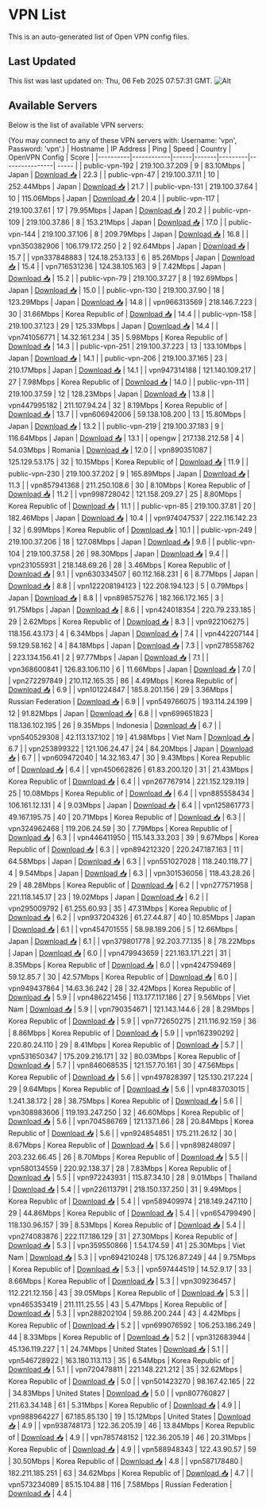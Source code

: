 # VPN List

This is an auto-generated list of Open VPN config files.

## Last Updated

This list was last updated on: Thu, 06 Feb 2025 07:57:31 GMT.
![Alt](https://repobeats.axiom.co/api/embed/186b98318ef1479477931607c1ad7d823f12451f.svg "Repobeats analytics image")

## Available Servers

Below is the list of available VPN servers:

(You may connect to any of these VPN servers with: Username: 'vpn', Password: 'vpn'.)
| Hostname | IP Address | Ping | Speed | Country | OpenVPN Config | Score |
|----------|------------|------|-------|---------|----------------| ----- |
| public-vpn-192 | 219.100.37.209 | 9 | 83.10Mbps | Japan | [Download 📥](./configs/server_0_JP.ovpn) | 22.3 |
| public-vpn-47 | 219.100.37.11 | 10 | 252.44Mbps | Japan | [Download 📥](./configs/server_1_JP.ovpn) | 21.7 |
| public-vpn-131 | 219.100.37.64 | 10 | 115.06Mbps | Japan | [Download 📥](./configs/server_2_JP.ovpn) | 20.4 |
| public-vpn-117 | 219.100.37.61 | 17 | 79.95Mbps | Japan | [Download 📥](./configs/server_3_JP.ovpn) | 20.2 |
| public-vpn-109 | 219.100.37.86 | 8 | 153.21Mbps | Japan | [Download 📥](./configs/server_4_JP.ovpn) | 17.0 |
| public-vpn-144 | 219.100.37.106 | 8 | 209.79Mbps | Japan | [Download 📥](./configs/server_5_JP.ovpn) | 16.8 |
| vpn350382906 | 106.179.172.250 | 2 | 92.64Mbps | Japan | [Download 📥](./configs/server_6_JP.ovpn) | 15.7 |
| vpn337848883 | 124.18.253.133 | 6 | 85.26Mbps | Japan | [Download 📥](./configs/server_7_JP.ovpn) | 15.4 |
| vpn716531236 | 124.38.105.163 | 9 | 7.42Mbps | Japan | [Download 📥](./configs/server_8_JP.ovpn) | 15.2 |
| public-vpn-79 | 219.100.37.27 | 8 | 192.69Mbps | Japan | [Download 📥](./configs/server_9_JP.ovpn) | 15.0 |
| public-vpn-130 | 219.100.37.90 | 18 | 123.29Mbps | Japan | [Download 📥](./configs/server_10_JP.ovpn) | 14.8 |
| vpn966313569 | 218.146.7.223 | 30 | 31.66Mbps | Korea Republic of | [Download 📥](./configs/server_11_KR.ovpn) | 14.4 |
| public-vpn-158 | 219.100.37.123 | 29 | 125.33Mbps | Japan | [Download 📥](./configs/server_12_JP.ovpn) | 14.4 |
| vpn741056771 | 14.32.161.234 | 35 | 5.98Mbps | Korea Republic of | [Download 📥](./configs/server_13_KR.ovpn) | 14.3 |
| public-vpn-251 | 219.100.37.223 | 13 | 133.10Mbps | Japan | [Download 📥](./configs/server_14_JP.ovpn) | 14.1 |
| public-vpn-206 | 219.100.37.165 | 23 | 210.17Mbps | Japan | [Download 📥](./configs/server_15_JP.ovpn) | 14.1 |
| vpn947314188 | 121.140.109.217 | 27 | 7.98Mbps | Korea Republic of | [Download 📥](./configs/server_16_KR.ovpn) | 14.0 |
| public-vpn-111 | 219.100.37.59 | 12 | 128.23Mbps | Japan | [Download 📥](./configs/server_17_JP.ovpn) | 13.8 |
| vpn447995182 | 211.107.94.24 | 32 | 8.19Mbps | Korea Republic of | [Download 📥](./configs/server_18_KR.ovpn) | 13.7 |
| vpn606942006 | 59.138.108.200 | 13 | 15.80Mbps | Japan | [Download 📥](./configs/server_19_JP.ovpn) | 13.2 |
| public-vpn-219 | 219.100.37.183 | 9 | 116.64Mbps | Japan | [Download 📥](./configs/server_20_JP.ovpn) | 13.1 |
| opengw | 217.138.212.58 | 4 | 54.03Mbps | Romania | [Download 📥](./configs/server_21_RO.ovpn) | 12.0 |
| vpn890351087 | 125.129.53.175 | 32 | 10.15Mbps | Korea Republic of | [Download 📥](./configs/server_22_KR.ovpn) | 11.9 |
| public-vpn-230 | 219.100.37.202 | 9 | 165.89Mbps | Japan | [Download 📥](./configs/server_23_JP.ovpn) | 11.3 |
| vpn857941368 | 211.250.108.6 | 30 | 8.10Mbps | Korea Republic of | [Download 📥](./configs/server_24_KR.ovpn) | 11.2 |
| vpn998728042 | 121.158.209.27 | 25 | 8.80Mbps | Korea Republic of | [Download 📥](./configs/server_25_KR.ovpn) | 11.1 |
| public-vpn-85 | 219.100.37.81 | 20 | 182.46Mbps | Japan | [Download 📥](./configs/server_26_JP.ovpn) | 10.4 |
| vpn974047537 | 222.116.142.23 | 32 | 6.99Mbps | Korea Republic of | [Download 📥](./configs/server_27_KR.ovpn) | 10.1 |
| public-vpn-249 | 219.100.37.206 | 18 | 127.08Mbps | Japan | [Download 📥](./configs/server_28_JP.ovpn) | 9.6 |
| public-vpn-104 | 219.100.37.58 | 26 | 98.30Mbps | Japan | [Download 📥](./configs/server_29_JP.ovpn) | 9.4 |
| vpn231055931 | 218.148.69.26 | 28 | 3.46Mbps | Korea Republic of | [Download 📥](./configs/server_30_KR.ovpn) | 9.1 |
| vpn630334507 | 60.112.168.231 | 6 | 8.77Mbps | Japan | [Download 📥](./configs/server_31_JP.ovpn) | 8.8 |
| vpn122208194123 | 122.208.194.123 | 5 | 0.79Mbps | Japan | [Download 📥](./configs/server_32_JP.ovpn) | 8.8 |
| vpn898575276 | 182.166.172.165 | 3 | 91.75Mbps | Japan | [Download 📥](./configs/server_33_JP.ovpn) | 8.6 |
| vpn424018354 | 220.79.233.185 | 29 | 2.62Mbps | Korea Republic of | [Download 📥](./configs/server_34_KR.ovpn) | 8.3 |
| vpn922106275 | 118.156.43.173 | 4 | 6.34Mbps | Japan | [Download 📥](./configs/server_35_JP.ovpn) | 7.4 |
| vpn442207144 | 59.129.58.162 | 4 | 84.18Mbps | Japan | [Download 📥](./configs/server_36_JP.ovpn) | 7.3 |
| vpn278558762 | 223.134.156.41 | 2 | 97.77Mbps | Japan | [Download 📥](./configs/server_37_JP.ovpn) | 7.1 |
| vpn368600841 | 126.83.106.110 | 6 | 11.66Mbps | Japan | [Download 📥](./configs/server_38_JP.ovpn) | 7.0 |
| vpn272297849 | 210.112.165.35 | 86 | 4.49Mbps | Korea Republic of | [Download 📥](./configs/server_39_KR.ovpn) | 6.9 |
| vpn101224847 | 185.8.201.156 | 29 | 3.36Mbps | Russian Federation | [Download 📥](./configs/server_40_RU.ovpn) | 6.9 |
| vpn549766075 | 193.114.24.199 | 12 | 91.82Mbps | Japan | [Download 📥](./configs/server_41_JP.ovpn) | 6.8 |
| vpn699651823 | 118.136.102.195 | 26 | 9.35Mbps | Indonesia | [Download 📥](./configs/server_42_ID.ovpn) | 6.7 |
| vpn540529308 | 42.113.137.102 | 19 | 41.98Mbps | Viet Nam | [Download 📥](./configs/server_43_VN.ovpn) | 6.7 |
| vpn253899322 | 121.106.24.47 | 24 | 84.20Mbps | Japan | [Download 📥](./configs/server_44_JP.ovpn) | 6.7 |
| vpn609472040 | 14.32.163.47 | 30 | 9.43Mbps | Korea Republic of | [Download 📥](./configs/server_45_KR.ovpn) | 6.4 |
| vpn450662826 | 61.83.200.120 | 31 | 21.43Mbps | Korea Republic of | [Download 📥](./configs/server_46_KR.ovpn) | 6.4 |
| vpn267767914 | 221.152.129.119 | 25 | 10.08Mbps | Korea Republic of | [Download 📥](./configs/server_47_KR.ovpn) | 6.4 |
| vpn885558434 | 106.161.12.131 | 4 | 9.03Mbps | Japan | [Download 📥](./configs/server_48_JP.ovpn) | 6.4 |
| vpn125861773 | 49.167.195.75 | 40 | 20.71Mbps | Korea Republic of | [Download 📥](./configs/server_49_KR.ovpn) | 6.3 |
| vpn324962468 | 119.206.24.59 | 30 | 7.79Mbps | Korea Republic of | [Download 📥](./configs/server_50_KR.ovpn) | 6.3 |
| vpn446411950 | 115.143.33.203 | 39 | 9.67Mbps | Korea Republic of | [Download 📥](./configs/server_51_KR.ovpn) | 6.3 |
| vpn894212320 | 220.247.187.163 | 11 | 64.58Mbps | Japan | [Download 📥](./configs/server_52_JP.ovpn) | 6.3 |
| vpn551027028 | 118.240.118.77 | 4 | 9.54Mbps | Japan | [Download 📥](./configs/server_53_JP.ovpn) | 6.3 |
| vpn301536056 | 118.43.28.26 | 29 | 48.28Mbps | Korea Republic of | [Download 📥](./configs/server_54_KR.ovpn) | 6.2 |
| vpn277571958 | 221.118.145.17 | 23 | 19.02Mbps | Japan | [Download 📥](./configs/server_55_JP.ovpn) | 6.2 |
| vpn295009792 | 61.255.60.93 | 35 | 47.31Mbps | Korea Republic of | [Download 📥](./configs/server_56_KR.ovpn) | 6.2 |
| vpn937204326 | 61.27.44.87 | 40 | 10.85Mbps | Japan | [Download 📥](./configs/server_57_JP.ovpn) | 6.1 |
| vpn454701555 | 58.98.189.206 | 5 | 12.66Mbps | Japan | [Download 📥](./configs/server_58_JP.ovpn) | 6.1 |
| vpn379801778 | 92.203.77.135 | 8 | 78.22Mbps | Japan | [Download 📥](./configs/server_59_JP.ovpn) | 6.0 |
| vpn479943659 | 221.163.171.221 | 31 | 8.35Mbps | Korea Republic of | [Download 📥](./configs/server_60_KR.ovpn) | 6.0 |
| vpn424759469 | 59.12.85.7 | 30 | 42.57Mbps | Korea Republic of | [Download 📥](./configs/server_61_KR.ovpn) | 6.0 |
| vpn949437864 | 14.63.36.242 | 28 | 32.42Mbps | Korea Republic of | [Download 📥](./configs/server_62_KR.ovpn) | 5.9 |
| vpn486221456 | 113.177.117.186 | 27 | 9.56Mbps | Viet Nam | [Download 📥](./configs/server_63_VN.ovpn) | 5.9 |
| vpn790354671 | 121.143.144.6 | 28 | 8.29Mbps | Korea Republic of | [Download 📥](./configs/server_64_KR.ovpn) | 5.9 |
| vpn772650275 | 211.116.92.159 | 36 | 8.86Mbps | Korea Republic of | [Download 📥](./configs/server_65_KR.ovpn) | 5.9 |
| vpn162390292 | 220.80.24.110 | 29 | 8.41Mbps | Korea Republic of | [Download 📥](./configs/server_66_KR.ovpn) | 5.7 |
| vpn531650347 | 175.209.216.171 | 32 | 80.03Mbps | Korea Republic of | [Download 📥](./configs/server_67_KR.ovpn) | 5.7 |
| vpn846068535 | 121.157.70.161 | 30 | 47.56Mbps | Korea Republic of | [Download 📥](./configs/server_68_KR.ovpn) | 5.6 |
| vpn497828397 | 125.130.217.224 | 29 | 9.64Mbps | Korea Republic of | [Download 📥](./configs/server_69_KR.ovpn) | 5.6 |
| vpn483703015 | 1.241.38.172 | 28 | 38.75Mbps | Korea Republic of | [Download 📥](./configs/server_70_KR.ovpn) | 5.6 |
| vpn308983606 | 119.193.247.250 | 32 | 46.60Mbps | Korea Republic of | [Download 📥](./configs/server_71_KR.ovpn) | 5.6 |
| vpn704586769 | 121.137.1.66 | 28 | 20.84Mbps | Korea Republic of | [Download 📥](./configs/server_72_KR.ovpn) | 5.6 |
| vpn924854851 | 175.211.26.12 | 30 | 8.67Mbps | Korea Republic of | [Download 📥](./configs/server_73_KR.ovpn) | 5.6 |
| vpn898248097 | 203.232.66.45 | 26 | 8.70Mbps | Korea Republic of | [Download 📥](./configs/server_74_KR.ovpn) | 5.5 |
| vpn580134559 | 220.92.138.37 | 28 | 7.83Mbps | Korea Republic of | [Download 📥](./configs/server_75_KR.ovpn) | 5.5 |
| vpn972243931 | 115.87.34.10 | 28 | 9.01Mbps | Thailand | [Download 📥](./configs/server_76_TH.ovpn) | 5.4 |
| vpn226113791 | 218.150.137.250 | 31 | 9.49Mbps | Korea Republic of | [Download 📥](./configs/server_77_KR.ovpn) | 5.4 |
| vpn589409974 | 218.149.247.110 | 29 | 44.86Mbps | Korea Republic of | [Download 📥](./configs/server_78_KR.ovpn) | 5.4 |
| vpn654799490 | 118.130.96.157 | 39 | 8.53Mbps | Korea Republic of | [Download 📥](./configs/server_79_KR.ovpn) | 5.4 |
| vpn274083876 | 222.117.186.129 | 31 | 27.30Mbps | Korea Republic of | [Download 📥](./configs/server_80_KR.ovpn) | 5.3 |
| vpn359550866 | 1.54.174.59 | 41 | 25.30Mbps | Viet Nam | [Download 📥](./configs/server_81_VN.ovpn) | 5.3 |
| vpn694210248 | 175.126.87.249 | 44 | 9.75Mbps | Korea Republic of | [Download 📥](./configs/server_82_KR.ovpn) | 5.3 |
| vpn597444519 | 14.52.9.17 | 33 | 8.66Mbps | Korea Republic of | [Download 📥](./configs/server_83_KR.ovpn) | 5.3 |
| vpn309236457 | 112.221.12.156 | 43 | 39.05Mbps | Korea Republic of | [Download 📥](./configs/server_84_KR.ovpn) | 5.3 |
| vpn465353419 | 211.111.25.55 | 43 | 5.47Mbps | Korea Republic of | [Download 📥](./configs/server_85_KR.ovpn) | 5.3 |
| vpn288202104 | 59.86.200.244 | 43 | 4.42Mbps | Korea Republic of | [Download 📥](./configs/server_86_KR.ovpn) | 5.2 |
| vpn699076592 | 106.253.186.249 | 44 | 8.33Mbps | Korea Republic of | [Download 📥](./configs/server_87_KR.ovpn) | 5.2 |
| vpn312683944 | 45.136.119.227 | 1 | 24.74Mbps | United States | [Download 📥](./configs/server_88_US.ovpn) | 5.1 |
| vpn546728922 | 163.180.113.113 | 35 | 6.54Mbps | Korea Republic of | [Download 📥](./configs/server_89_KR.ovpn) | 5.1 |
| vpn720478811 | 221.148.221.212 | 35 | 32.62Mbps | Korea Republic of | [Download 📥](./configs/server_90_KR.ovpn) | 5.0 |
| vpn501423270 | 98.167.42.165 | 22 | 34.83Mbps | United States | [Download 📥](./configs/server_91_US.ovpn) | 5.0 |
| vpn807760827 | 211.63.34.148 | 61 | 5.31Mbps | Korea Republic of | [Download 📥](./configs/server_92_KR.ovpn) | 4.9 |
| vpn988964227 | 67.185.85.130 | 19 | 15.12Mbps | United States | [Download 📥](./configs/server_93_US.ovpn) | 4.9 |
| vpn938748173 | 122.36.205.19 | 46 | 13.84Mbps | Korea Republic of | [Download 📥](./configs/server_94_KR.ovpn) | 4.9 |
| vpn785748152 | 122.36.205.19 | 46 | 20.31Mbps | Korea Republic of | [Download 📥](./configs/server_95_KR.ovpn) | 4.9 |
| vpn588948343 | 122.43.90.57 | 59 | 30.50Mbps | Korea Republic of | [Download 📥](./configs/server_96_KR.ovpn) | 4.8 |
| vpn587178480 | 182.211.185.251 | 63 | 34.62Mbps | Korea Republic of | [Download 📥](./configs/server_97_KR.ovpn) | 4.7 |
| vpn573234089 | 85.15.104.88 | 116 | 7.58Mbps | Russian Federation | [Download 📥](./configs/server_98_RU.ovpn) | 4.4 |
